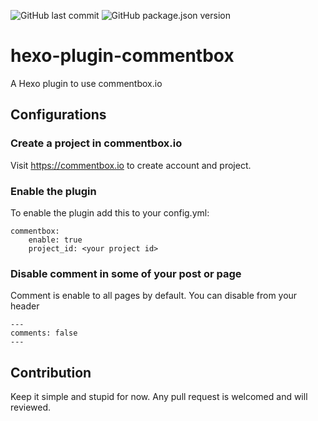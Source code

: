 ![GitHub last commit](https://img.shields.io/github/last-commit/neoalienson/hexo-plugin-commentbox)
![GitHub package.json version](https://img.shields.io/github/package-json/v/neoalienson/hexo-plugin-commentbox)
  
# hexo-plugin-commentbox
A Hexo plugin to use commentbox.io

## Configurations

### Create a project in commentbox.io

Visit https://commentbox.io to create account and project.

### Enable the plugin

To enable the plugin add this to your config.yml:
```
commentbox:
    enable: true
    project_id: <your project id>
```

### Disable comment in some of your post or page

Comment is enable to all pages by default. You can disable from your header 

```
---
comments: false
---
```

## Contribution

Keep it simple and stupid for now. Any pull request is welcomed and will reviewed.